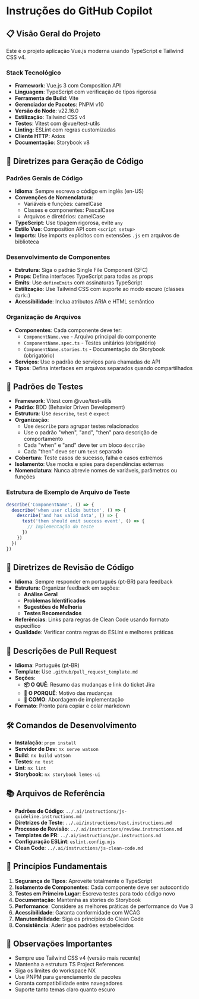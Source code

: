 # Instruções do GitHub Copilot

## 📋 Visão Geral do Projeto
Este é o projeto aplicação Vue.js moderna usando TypeScript e Tailwind CSS v4.

### Stack Tecnológico
- **Framework**: Vue.js 3 com Composition API
- **Linguagem**: TypeScript com verificação de tipos rigorosa
- **Ferramenta de Build**: Vite
- **Gerenciador de Pacotes**: PNPM v10
- **Versão do Node**: v22.16.0
- **Estilização**: Tailwind CSS v4
- **Testes**: Vitest com @vue/test-utils
- **Linting**: ESLint com regras customizadas
- **Cliente HTTP**: Axios
- **Documentação**: Storybook v8

## 🎯 Diretrizes para Geração de Código

### Padrões Gerais de Código
- **Idioma**: Sempre escreva o código em inglês (en-US)
- **Convenções de Nomenclatura**:
  - Variáveis e funções: camelCase
  - Classes e componentes: PascalCase
  - Arquivos e diretórios: camelCase
- **TypeScript**: Use tipagem rigorosa, evite `any`
- **Estilo Vue**: Composition API com `<script setup>`
- **Imports**: Use imports explícitos com extensões `.js` em arquivos de biblioteca

### Desenvolvimento de Componentes
- **Estrutura**: Siga o padrão Single File Component (SFC)
- **Props**: Defina interfaces TypeScript para todas as props
- **Emits**: Use `defineEmits` com assinaturas TypeScript
- **Estilização**: Use Tailwind CSS com suporte ao modo escuro (classes `dark:`)
- **Acessibilidade**: Inclua atributos ARIA e HTML semântico

### Organização de Arquivos
- **Componentes**: Cada componente deve ter:
  - `ComponentName.vue` - Arquivo principal do componente
  - `ComponentName.spec.ts` - Testes unitários (obrigatório)
  - `ComponentName.stories.ts` - Documentação do Storybook (obrigatório)
- **Serviços**: Use o padrão de serviços para chamadas de API
- **Tipos**: Defina interfaces em arquivos separados quando compartilhados

## 🧪 Padrões de Testes
- **Framework**: Vitest com @vue/test-utils
- **Padrão**: BDD (Behavior Driven Development)
- **Estrutura**: Use `describe`, `test` e `expect`
- **Organização**:
  - Use `describe` para agrupar testes relacionados
  - Use o padrão "when", "and", "then" para descrição de comportamento
  - Cada "when" e "and" deve ter um bloco `describe`
  - Cada "then" deve ser um `test` separado
- **Cobertura**: Teste casos de sucesso, falha e casos extremos
- **Isolamento**: Use mocks e spies para dependências externas
- **Nomenclatura**: Nunca abrevie nomes de variáveis, parâmetros ou funções

### Estrutura de Exemplo de Arquivo de Teste
```typescript
describe('ComponentName', () => {
  describe('when user clicks button', () => {
    describe('and has valid data', () => {
      test('then should emit success event', () => {
        // Implementação do teste
      })
    })
  })
})
```

## 📝 Diretrizes de Revisão de Código
- **Idioma**: Sempre responder em português (pt-BR) para feedback
- **Estrutura**: Organizar feedback em seções:
  - **Análise Geral**
  - **Problemas Identificados**
  - **Sugestões de Melhoria**
  - **Testes Recomendados**
- **Referências**: Links para regras de Clean Code usando formato específico
- **Qualidade**: Verificar contra regras do ESLint e melhores práticas

## 🚀 Descrições de Pull Request
- **Idioma**: Português (pt-BR)
- **Template**: Use `.github/pull_request_template.md`
- **Seções**:
  - **📦 O QUÊ**: Resumo das mudanças e link do ticket Jira
  - **🧐 O PORQUÊ**: Motivo das mudanças
  - **🎯 COMO**: Abordagem de implementação
- **Formato**: Pronto para copiar e colar markdown

## 🛠️ Comandos de Desenvolvimento
- **Instalação**: `pnpm install`
- **Servidor de Dev**: `nx serve watson`
- **Build**: `nx build watson`
- **Testes**: `nx test`
- **Lint**: `nx lint`
- **Storybook**: `nx storybook lemes-ui`

## 📚 Arquivos de Referência
- **Padrões de Código**: `../.ai/instructions/js-guideline.instructions.md`
- **Diretrizes de Teste**: `../.ai/instructions/test.instructions.md`
- **Processo de Revisão**: `../.ai/instructions/review.instructions.md`
- **Templates de PR**: `../.ai/instructions/pr.instructions.md`
- **Configuração ESLint**: `eslint.config.mjs`
- **Clean Code**: `../.ai/instructions/js-clean-code.md`

## 🎯 Princípios Fundamentais
1. **Segurança de Tipos**: Aproveite totalmente o TypeScript
2. **Isolamento de Componentes**: Cada componente deve ser autocontido
3. **Testes em Primeiro Lugar**: Escreva testes para todo código novo
4. **Documentação**: Mantenha as stories do Storybook
5. **Performance**: Considere as melhores práticas de performance do Vue 3
6. **Acessibilidade**: Garanta conformidade com WCAG
7. **Manutenibilidade**: Siga os princípios do Clean Code
8. **Consistência**: Aderir aos padrões estabelecidos

## 🚨 Observações Importantes
- Sempre use Tailwind CSS v4 (versão mais recente)
- Mantenha a estrutura TS Project References
- Siga os limites do workspace NX
- Use PNPM para gerenciamento de pacotes
- Garanta compatibilidade entre navegadores
- Suporte tanto temas claro quanto escuro